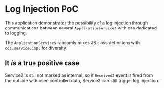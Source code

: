 # Log Injection PoC

This application demonstrates the possibility of a log injection through communications between several `ApplicationService`s with one dedicated to logging.

The `ApplicationService`s randomly mixes JS class definitions with `cds.service.impl` for diversity.

## It _is_ a true positive case

Service2 is still not marked as internal, so if `Received2` event is fired from the outside with user-controlled data, Service2 can still trigger log injection.
